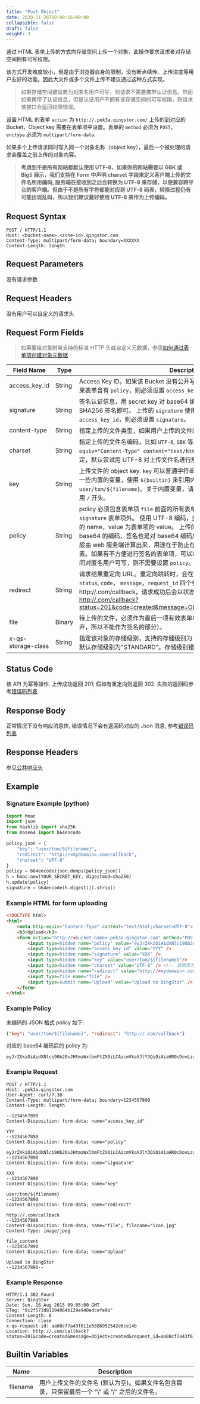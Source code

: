 ```yaml
---
title: "Post Object"
date: 2020-11-26T10:08:56+09:00
collapsible: false
draft: false
weight: 3
---
```



通过 HTML 表单上传的方式向存储空间上传一个对象，此操作要求请求者对存储空间拥有可写权限。

该方式开发难度较小，但是由于浏览器自身的限制，没有断点续传、上传进度等用户友好的功能。因此大文件或多个文件上传不建议通过这种方式实现。

> 如果存储空间被设置为对匿名用户可写，则请求不需要携带认证信息。然而如果携带了认证信息，但是认证用户不拥有该存储空间的可写权限，则请求该接口会返回权限错误。

设置 HTML 的表单 `action` 为 `http://.pek3a.qingstor.com/` 上传的到对应的 Bucket，Object key 需要在表单项中设置。表单的 `method` 必须为 `POST`，`enctype` 必须为 `multipart/form-data`.

如果多个上传请求同时写入同一个对象名称（object key），最后一个被处理的请求会覆盖之前上传的对象内容。

> **考虑到不是所有网站都默认使用 UTF-8，如果你的网站需要以 GBK 或 Big5 展示，我们支持在 Form 中声明 charset 字段来定义客户端上传的文件名所用编码, 服务端在接收到之后会转换为 UTF-8 来存储，以便兼容跨平台的客户端。但由于不是所有字符都能对应到 UTF-8 码表，转换过程仍有可能出现乱码，所以我们建议最好使用 UTF-8 来作为上传编码。**

## Request Syntax

```http
POST / HTTP/1.1
Host: <bucket-name>.<zone-id>.qingstor.com
Content-Type: multipart/form-data; boundary=XXXXXX
Content-Length: length
```

## Request Parameters

没有请求参数

## Request Headers

没有用户可以自定义的请求头

## Request Form Fields

> 如果要给对象附带支持的标准 HTTP 头或自定义元数据，参见[如何通过表单项创建对象元数据](../../metadata/#如何通过HTML表单创建对象元数据)

| Field Name | Type | Description | Required |
| --- | --- | --- | --- |
| access_key_id | String | Access Key ID。如果该 Bucket 没有公开写权限，必须指定 `access_key_id`。如果表单含有 `policy`，则必须设置 `access_key_id`。| No |
| signature | String | 签名认证信息，用 secret key 对 base64 编码后的 `policy` 字符串进行 HMAC-SHA256 签名即可。 上传的 `signature` 使用 base64 编码。如果表单含有 `access_key_id`，则必须设置 `signature`。| No |
| content-type | String | 指定上传的文件类型，如果用户上传的文件的类型和本项不一致，则返回错误。 | No |
| charset | String | 指定上传的文件名编码，比如 `UTF-8`, `GBK` 等。必须与网页开头的 `<meta http-equiv="Content-Type" content="text/html;charset=***">` 一致。如果不指定，默认尝试用 UTF-8 对上传文件名进行解码。 | No |
| key | String | 上传文件的 object key. `key` 可以普通字符串，也可以是一个模板。模板可以使用一些内置的变量，使用 `${builtin}` 来引用内置变量. 例如 `user/tom/${filename}`。关于内置变量，请参见 [Builtin Variables](#builtin-variables) . `key` 不可以使用 `/` 开头。| Yes |
| policy | String | policy 必须包含表单项 `file` 前面的所有表单项，除 `access_key_id`，`policy` 和 `signature` 表单项外。 使用 UTF-8 编码，类型为 JSON object，key 为表单项的 name，value 为表单项的 value。 上传的 `policy` 需要对 JSON object 进行 base64 的编码，签名也是对 base64 编码后的字符串进行签名。由于 `policy` 一般由 web 服务端计算出来，用途在于防止在浏览器端未经允许篡改 `key` 等表单元素。如果有不方便进行签名的表单项，可以将他们放在 `file` 的后边。如果存储空间对匿名用户可写，则不需要设置 `policy`。 | No |
| redirect | String | 请求结果重定向 URL。重定向跳转时，会在 URL 后面添加 query string，包含 `status`, `code`， `message`，`request_id` 四个参数. 例如，设置 `redirect` 为 http://.com/callback，请求成功后会以状态码 `302` 重定向到: <http://.com/callback?status=201&code=created&message=Object+created&request_id=XXXXXX> | No |
| file | Binary | 待上传的文件，必须作为最后一项有效表单项（位于 file 后面的表单项会被丢弃，所以不能作为签名的部分）。 | Yes |
| x-qs-storage-class | String | 指定该对象的存储级别，支持的存储级别为 "STANDARD" 和 "STANDARD_IA"，默认存储级别为"STANDARD"。存储级别错误将返回 400 INVALID_REQUEST | No |

## Status Code

该 API 为幂等操作. 上传成功返回 201; 假如有重定向则返回 302. 失败的返回码参考[错误码列表](../../error_code/)

## Response Body

正常情况下没有响应消息体, 错误情况下会有返回码对应的 Json 消息, 参考[错误码列表](../../error_code/)


## Response Headers

参见[公共响应头](../../common_header/#响应头字段-response-header)

## Example

### Signature Example (python)

```python
import hmac
import json
from hashlib import sha256
from base64 import b64encode

policy_json = {
    "key": "user/tom/${filename}",
    "redirect": "http://<mydomain>.com/callback",
    "charset": "UTF-8"
}
policy = b64encode(json.dumps(policy_json))
h = hmac.new(YOUR_SECRET_KEY, digestmod=sha256)
h.update(policy)
signature = b64encode(h.digest()).strip()
```

### Example HTML for form uploading

```html
<!DOCTYPE html>
<html>
    <meta http-equiv="Content-Type" content="text/html;charset=UTF-8">
    <h3>Upload</h3>
    <form action="http://<bucket-name>.pek3a.qingstor.com" method="POST" enctype="multipart/form-data">
        <input type=hidden name="policy" value="eyJrZXkiOiAidXNlci90b20vJHtmaWxlbmFtZX0iLCAicmVkaXJlY3QiOiAiaHR0cDovL215ZG9tYWluLmNvbS9jYWxsYmFjayJ9" />
        <input type=hidden name="access_key_id" value="YYY" />
        <input type=hidden name="signature" value="XXX" />
        <input type=hidden name="key" value="user/tom/${filename}"/>
        <input type=hidden name="charset" value="UTF-8" /> <!-- 该网页为UTF-8 -->
        <input type=hidden name="redirect" value="http://<mydomain>.com/callback"/>
        <input type=file name="file" />
        <input type=submit name="Upload" value="Upload to QingStor" />
    </form>
</html>
```

### Example Policy

未编码的 JSON 格式 policy 如下:

```json
{"key": "user/tom/${filename}", "redirect": "http://.com/callback"}
```

对应的 base64 编码后的 policy 为:

```plain_text
eyJrZXkiOiAidXNlci90b20vJHtmaWxlbmFtZX0iLCAicmVkaXJlY3QiOiAiaHR0cDovLzxteWRvbWFpbj4uY29tL2NhbGxiYWNrIn0=
```

### Example Request

```http
POST / HTTP/1.1
Host: .pek3a.qingstor.com
User-Agent: curl/7.30
Content-Type: multipart/form-data; boundary=1234567890
Content-Length: length

--1234567890
Content-Disposition: form-data; name="access_key_id"

YYY
--1234567890
Content-Disposition: form-data; name="policy"

eyJrZXkiOiAidXNlci90b20vJHtmaWxlbmFtZX0iLCAicmVkaXJlY3QiOiAiaHR0cDovLzxteWRvbWFpbj4uY29tL2NhbGxiYWNrIn0=
--1234567890
Content-Disposition: form-data; name="signature"

XXX
--1234567890
Content-Disposition: form-data; name="key"

user/tom/${filename}
--1234567890
Content-Disposition: form-data; name="redirect"

http://.com/callback
--1234567890
Content-Disposition: form-data; name="file"; filename="icon.jpg"
Content-Type: image/jpeg

file_content
--1234567890
Content-Disposition: form-data; name="Upload"

Upload to QingStor
--1234567890--
```

### Example Response

```http
HTTP/1.1 302 Found
Server: QingStor
Date: Sun, 16 Aug 2015 09:05:00 GMT
ETag: "0c2f573d81194064b129e940edcefe9b"
Content-Length: 0
Connection: close
x-qs-request-id: aa08cf7a43f611e5886952542e6ce14b
Location: http://.com/callback?status=201&code=created&message=Object+created&request_id=aa08cf7a43f611e5886952542e6ce14b
```

## Builtin Variables

| Name | Description |
| --- | --- |
| filename | 用户上传文件的文件名 (默认为空)。如果文件名包含目录，只保留最后一个 “\” 或 “/” 之后的文件名。 |
